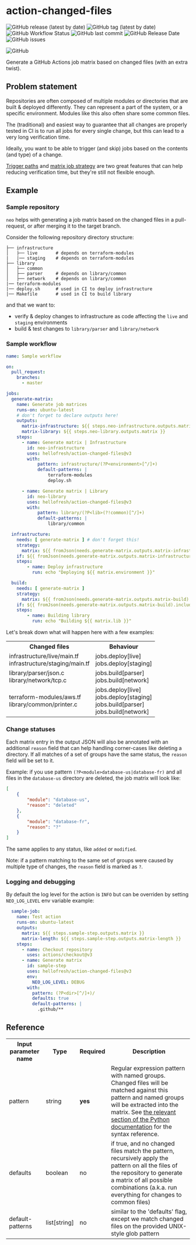 # action-changed-files 

![GitHub release (latest by date)](https://img.shields.io/github/v/release/hellofresh/action-changed-files?style=for-the-badge)
![GitHub tag (latest by date)](https://img.shields.io/github/v/tag/hellofresh/action-changed-files?style=for-the-badge)
![GitHub Workflow Status](https://img.shields.io/github/actions/workflow/status/hellofresh/action-changed-files/test.yaml?label=Status&style=for-the-badge&branch=master)
![GitHub last commit](https://img.shields.io/github/last-commit/hellofresh/action-changed-files?style=for-the-badge)
![GitHub Release Date](https://img.shields.io/github/release-date/hellofresh/action-changed-files?style=for-the-badge)
![GitHub issues](https://img.shields.io/github/issues-raw/hellofresh/action-changed-files?style=for-the-badge)

![GitHub](https://img.shields.io/github/license/hellofresh/action-changed-files?style=for-the-badge)


Generate a GitHub Actions job matrix based on changed files (with an extra twist).

## Problem statement

Repositories are often composed of multiple modules or directories that are built & deployed differently. They can represent a part of the system, or a specific environment. Modules like this also often share some common files.

The (traditional) and easiest way to guarantee that all changes are properly tested in CI is to run all jobs for every single change, but this can lead to a very long verification time.

Ideally, you want to be able to trigger (and skip) jobs based on the contents (and type) of a change.

[Trigger paths](https://docs.github.com/en/actions/learn-github-actions/workflow-syntax-for-github-actions#example-including-paths) and [matrix job strategy](https://docs.github.com/en/actions/learn-github-actions/workflow-syntax-for-github-actions#jobsjob_idstrategymatrix) are two great features that can help reducing verification time, but they're still not flexible enough.

## Example

### Sample repository

`neo` helps with generating a job matrix based on the changed files in a pull-request, or after merging it to the target branch.

Consider the following repository directory structure:

```
├── infrastructure
│   ├── live       # depends on terraform-modules
|   |── staging    # depends on terraform-modules
├── library
│   ├── common
│   ├── parser     # depends on library/common
│   ├── network    # depends on library/common
|── terraform-modules
|── deploy.sh      # used in CI to deploy infrastructure
|── Makefile       # used in CI to build library
```

and that we want to:

* verify & deploy changes to infrastructure as code affecting the `live` and `staging` environments
* build & test changes to `library/parser` and `library/network`

### Sample workflow

```yaml
name: Sample workflow

on:
  pull_request:
    branches:
      - master

jobs:
  generate-matrix:
    name: Generate job matrices
    runs-on: ubuntu-latest
    # don't forget to declare outputs here!
    outputs:
      matrix-infrastructure: ${{ steps.neo-infrastructure.outputs.matrix }}
      matrix-library: ${{ steps.neo-library.outputs.matrix }}
    steps:
      - name: Generate matrix | Infrastructure
        id: neo-infrastructure
        uses: hellofresh/action-changed-files@v3
        with:
            pattern: infrastructure/(?P<environment>[^/]+)
            default-patterns: |
                terraform-modules
                deploy.sh

      - name: Generate matrix | Library
        id: neo-library
        uses: hellofresh/action-changed-files@v3
        with:
            pattern: library/(?P<lib>(?!common)[^/]+)
            default-patterns: |
                library/common

  infrastructure:
    needs: [ generate-matrix ] # don't forget this!
    strategy:
      matrix: ${{ fromJson(needs.generate-matrix.outputs.matrix-infrastructure) }}
    if: ${{ fromJson(needs.generate-matrix.outputs.matrix-infrastructure).include[0] }} # skip if the matrix is empty!
    steps:
        - name: Deploy infrastructure
          run: echo "Deploying ${{ matrix.environment }}"

  build:
    needs: [ generate-matrix ]
    strategy:
      matrix: ${{ fromJson(needs.generate-matrix.outputs.matrix-build) }}
    if: ${{ fromJson(needs.generate-matrix.outputs.matrix-build).include[0] }}
    steps:
        - name: Building library
          run: echo "Building ${{ matrix.lib }}"
```

Let's break down what will happen here with a few examples:

<table>
    <tr>
        <th>Changed files</th>
        <th>Behaviour</th>
    </tr>
    <tr>
        <td>
            infrastructure/live/main.tf<br>
            infrastructure/staging/main.tf<br>
        </td>
         <td>
            jobs.deploy[live]<br>
            jobs.deploy[staging]<br>
        </td>
    </tr>
    <tr>
        <td>
            library/parser/json.c<br>
            library/network/tcp.c<br>
        </td>
         <td>
            jobs.build[parser]<br>
            jobs.build[network]<br>
        </td>
    </tr>
    <tr>
        <td>
            terraform-modules/aws.tf<br>
            library/common/printer.c<br>
        </td>
         <td>
            jobs.deploy[live]<br>
            jobs.deploy[staging]<br>
            jobs.build[parser]<br>
            jobs.build[network]<br>
        </td>
    </tr>
</table>

### Change statuses

Each matrix entry in the output JSON will also be annotated with an additional `reason` field that can help handling corner-cases like deleting a directory. If all matches of a set of groups have the same status, the `reason` field will be set to it.

Example: if you use pattern `(?P<module>database-us|database-fr)` and all files in the `database-us` directory are deleted, the job matrix will look like:

```json
[
    {
        "module": "database-us",
        "reason": "deleted"
    },
    {
        "module": "database-fr",
        "reason": "?"
    }
]
```

The same applies to any status, like `added` or `modified`.

Note: if a pattern matching to the same set of groups were caused by multiple type of changes, the `reason` field is marked as `?`.

### Logging and debugging
By default the log level for the action is `INFO` but can be overriden by setting `NEO_LOG_LEVEL` env variable 
example:
```yaml
  sample-job:
    name: Test action
    runs-on: ubuntu-latest
    outputs:
      matrix: ${{ steps.sample-step.outputs.matrix }}
      matrix-length: ${{ steps.sample-step.outputs.matrix-length }}
    steps:
      - name: Checkout repository
        uses: actions/checkout@v3
      - name: Generate matrix
        id: sample-step
        uses: hellofresh/action-changed-files@v3
        env:
          NEO_LOG_LEVEL: DEBUG
        with:
          pattern: (?P<dir>[^/]+)/
          defaults: true
          default-patterns: |
            .github/**

```

## Reference

<table>
    <tr>
        <th width="20%">Input parameter name</th>
        <th>Type</th>
        <th>Required</th>
        <th>Description</th>
    </tr>
    <tr>
        <td>pattern</td>
        <td>string</td>
        <td><b>yes</b></td>
        <td>
            Regular expression pattern with named groups. Changed files will be matched against this pattern and named groups will be extracted into the matrix. See <a href="https://docs.python.org/3/howto/regex.html#non-capturing-and-named-groups">the relevant section of the Python documentation</a> for the syntax reference.
        </td>
    </tr>
    <tr>
        <td>defaults</td>
        <td>boolean</td>
        <td>no</td>
        <td>
            if true, and no changed files match the pattern, recursively apply the pattern on all the files of the repository to generate a matrix of all possible combinations (a.k.a. run everything for changes to common files)
        </td>
    </tr>
    <tr>
        <td>default-patterns</td>
        <td>list[string]</td>
        <td>no</td>
        <td>
            similar to the 'defaults' flag, except we match changed files on the provided UNIX-style glob pattern
        </td>
    </tr>
</table>
